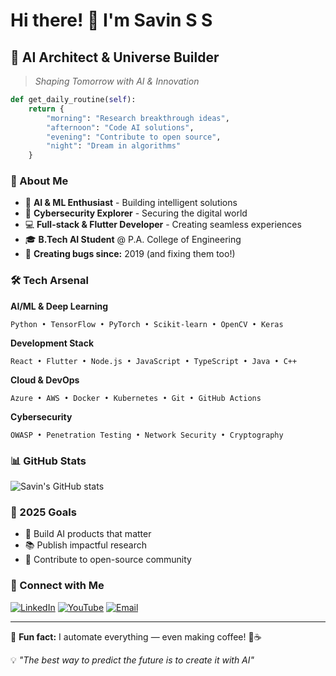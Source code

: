 # Hi there! 👋 I'm Savin S S

## 🤖 AI Architect & Universe Builder

> *Shaping Tomorrow with AI & Innovation*

```python
def get_daily_routine(self):
    return {
        "morning": "Research breakthrough ideas",
        "afternoon": "Code AI solutions", 
        "evening": "Contribute to open source",
        "night": "Dream in algorithms"
    }
```

### 🚀 About Me
- 🧠 **AI & ML Enthusiast** - Building intelligent solutions
- 🔐 **Cybersecurity Explorer** - Securing the digital world
- 💻 **Full-stack & Flutter Developer** - Creating seamless experiences
- 🎓 **B.Tech AI Student** @ P.A. College of Engineering
- 🐛 **Creating bugs since:** 2019 (and fixing them too!)

### 🛠️ Tech Arsenal

**AI/ML & Deep Learning**
```
Python • TensorFlow • PyTorch • Scikit-learn • OpenCV • Keras
```

**Development Stack**
```
React • Flutter • Node.js • JavaScript • TypeScript • Java • C++
```

**Cloud & DevOps**
```
Azure • AWS • Docker • Kubernetes • Git • GitHub Actions
```

**Cybersecurity**
```
OWASP • Penetration Testing • Network Security • Cryptography
```

### 📊 GitHub Stats

![Savin's GitHub stats](https://github-readme-stats.vercel.app/api?username=savin-ss&show_icons=true&theme=radical)

### 🎯 2025 Goals
- 🚀 Build AI products that matter
- 📚 Publish impactful research
- 🌟 Contribute to open-source community

### 🔗 Connect with Me
[![LinkedIn](https://img.shields.io/badge/LinkedIn-0077B5?style=for-the-badge&logo=linkedin&logoColor=white)](https://www.linkedin.com/in/savin-s-s/)
[![YouTube](https://img.shields.io/badge/YouTube-FF0000?style=for-the-badge&logo=youtube&logoColor=white)](https://www.youtube.com/@savintechhacks)
[![Email](https://img.shields.io/badge/Email-D14836?style=for-the-badge&logo=gmail&logoColor=white)](mailto:savinsreenu588@gmail.com)

---

🎲 **Fun fact:** I automate everything — even making coffee! 🤖☕

💡 *"The best way to predict the future is to create it with AI"*